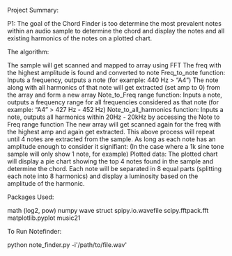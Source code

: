 Project Summary:



P1: The goal of the Chord Finder is too determine the most prevalent notes within an audio sample to determine the chord and display the notes and all existing harmonics of the notes on a plotted chart. 



The algorithm: 



The sample will get scanned and mapped to array using FFT
The freq with the highest amplitude is found and converted to note
Freq_to_note function: Inputs a frequency, outputs a note (for example: 440 Hz > “A4”)
The note along with all harmonics of that note will get extracted (set amp to 0) from the array and form a new array 
Note_to_Freq range function: Inputs a note, outputs a frequency range for all frequencies considered as that note (for example: “A4” > 427 Hz - 452 Hz)
Note_to_all_harmonics function: Inputs a note, outputs all harmonics within 20Hz - 20kHz by accessing the Note to Freq range function
The new array will get scanned again for the freq with the highest amp and again get extracted.
This above process will repeat until 4 notes are extracted from the sample. As long as each note has an amplitude enough to consider it signifiant: (In the case where a 1k sine tone sample will only show 1 note, for example)
Plotted data: The plotted chart will display a pie chart showing the top 4 notes found in the sample and determine the chord. Each note will be separated in 8 equal parts (splitting each note into 8 harmonics) and display a luminosity based on the amplitude of the harmonic.


Packages Used:

math (log2, pow)
numpy
wave
struct
spipy.io.wavefile
scipy.fftpack.fft
matplotlib.pyplot
music21

To Run Notefinder:

python note_finder.py -i'/path/to/file.wav'


